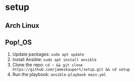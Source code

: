 # setup

## Arch Linux

## Pop!_OS
1. Update packages: `sudo apt update`
2. Install Ansible: `sudo apt install ansible`
3. Clone the repo: `cd ~ && git clone https://github.com/jameskaupert/setup.git && cd setup`
4. Run the playbook: `ansible-playbook main.yml`
